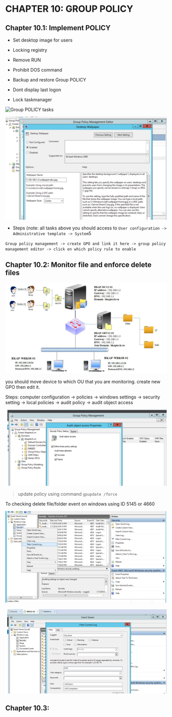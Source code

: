 # CHAPTER 10: GROUP POLICY

## Chapter 10.1: Implement POLICY

- Set desktop image for users

- Locking registry

- Remove RUN 

- Prohibit DOS command

- Backup and restore Group POLICY

- Dont display last logon

- Lock taskmanager

![Group POLICY tasks](https://github.com/hassj/MCSA/blob/main/image/10-Group-policy-tasks-2.JPG)

![set wallpaper](https://github.com/hassj/MCSA/blob/main/image/10-set-wallpaper.JPG)

- Steps (note: all tasks above you should access to ``User configuration -> Administrative template -> System``5

`Group policy management -> create GPO and link it here -> group policy management editor -> click on which policy rule to enable`

## Chapter 10.2: Monitor file and enforce delete files

![Monitoring file and enforce delete files](https://github.com/hassj/MCSA/blob/main/image/10-Monitoring-file-enforce-delete-file.JPG)

you should move device to which OU that you are monitoring. create new GPO then edit it.

Steps: computer configuration -> policies -> windows settings -> security setting -> local policies -> audit policy -> audit object access 

![Audit file](https://github.com/hassj/MCSA/blob/main/image/10-Audit-file.JPG)

> update policy using command `gpupdate /force `

To checking delete file/folder event on windows using ID 5145 or 4660

![checking rule delete file](https://github.com/hassj/MCSA/blob/main/image/10-Monitoring-file-enforce-delete-file-2.JPG)

![checking rule delete file](https://github.com/hassj/MCSA/blob/main/image/10-Monitoring-file-enforce-delete-file-3.JPG)

## Chapter 10.3: 

